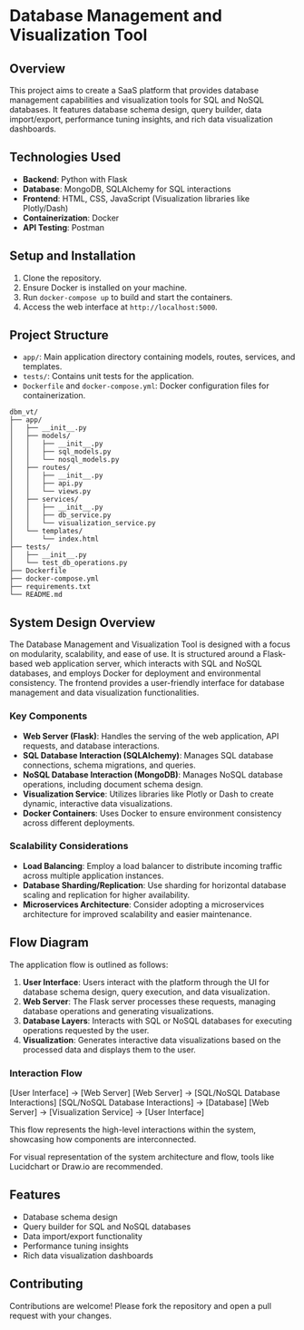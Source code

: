 # Database Management and Visualization Tool

## Overview

This project aims to create a SaaS platform that provides database management capabilities and visualization tools for SQL and NoSQL databases. It features database schema design, query builder, data import/export, performance tuning insights, and rich data visualization dashboards.

## Technologies Used

- **Backend**: Python with Flask
- **Database**: MongoDB, SQLAlchemy for SQL interactions
- **Frontend**: HTML, CSS, JavaScript (Visualization libraries like Plotly/Dash)
- **Containerization**: Docker
- **API Testing**: Postman

## Setup and Installation

1. Clone the repository.
2. Ensure Docker is installed on your machine.
3. Run `docker-compose up` to build and start the containers.
4. Access the web interface at `http://localhost:5000`.

## Project Structure

- `app/`: Main application directory containing models, routes, services, and templates.
- `tests/`: Contains unit tests for the application.
- `Dockerfile` and `docker-compose.yml`: Docker configuration files for containerization.

```project structure
dbm_vt/
├── app/
│   ├── __init__.py
│   ├── models/
│   │   ├── __init__.py
│   │   ├── sql_models.py
│   │   └── nosql_models.py
│   ├── routes/
│   │   ├── __init__.py
│   │   ├── api.py
│   │   └── views.py
│   ├── services/
│   │   ├── __init__.py
│   │   ├── db_service.py
│   │   └── visualization_service.py
│   └── templates/
│       └── index.html
├── tests/
│   ├── __init__.py
│   └── test_db_operations.py
├── Dockerfile
├── docker-compose.yml
├── requirements.txt
└── README.md
```

## System Design Overview

The Database Management and Visualization Tool is designed with a focus on modularity, scalability, and ease of use. It is structured around a Flask-based web application server, which interacts with SQL and NoSQL databases, and employs Docker for deployment and environmental consistency. The frontend provides a user-friendly interface for database management and data visualization functionalities.

### Key Components

- **Web Server (Flask)**: Handles the serving of the web application, API requests, and database interactions.
- **SQL Database Interaction (SQLAlchemy)**: Manages SQL database connections, schema migrations, and queries.
- **NoSQL Database Interaction (MongoDB)**: Manages NoSQL database operations, including document schema design.
- **Visualization Service**: Utilizes libraries like Plotly or Dash to create dynamic, interactive data visualizations.
- **Docker Containers**: Uses Docker to ensure environment consistency across different deployments.

### Scalability Considerations

- **Load Balancing**: Employ a load balancer to distribute incoming traffic across multiple application instances.
- **Database Sharding/Replication**: Use sharding for horizontal database scaling and replication for higher availability.
- **Microservices Architecture**: Consider adopting a microservices architecture for improved scalability and easier maintenance.

## Flow Diagram

The application flow is outlined as follows:

1. **User Interface**: Users interact with the platform through the UI for database schema design, query execution, and data visualization.
2. **Web Server**: The Flask server processes these requests, managing database operations and generating visualizations.
3. **Database Layers**: Interacts with SQL or NoSQL databases for executing operations requested by the user.
4. **Visualization**: Generates interactive data visualizations based on the processed data and displays them to the user.

### Interaction Flow

[User Interface] -> [Web Server]
[Web Server] -> [SQL/NoSQL Database Interactions]
[SQL/NoSQL Database Interactions] -> [Database]
[Web Server] -> [Visualization Service] -> [User Interface]

This flow represents the high-level interactions within the system, showcasing how components are interconnected.

For visual representation of the system architecture and flow, tools like Lucidchart or Draw.io are recommended.


## Features

- Database schema design
- Query builder for SQL and NoSQL databases
- Data import/export functionality
- Performance tuning insights
- Rich data visualization dashboards

## Contributing

Contributions are welcome! Please fork the repository and open a pull request with your changes.
